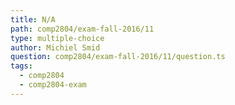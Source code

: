 ```yaml
---
title: N/A
path: comp2804/exam-fall-2016/11
type: multiple-choice
author: Michiel Smid
question: comp2804/exam-fall-2016/11/question.ts
tags:
  - comp2804
  - comp2804-exam
---
```

